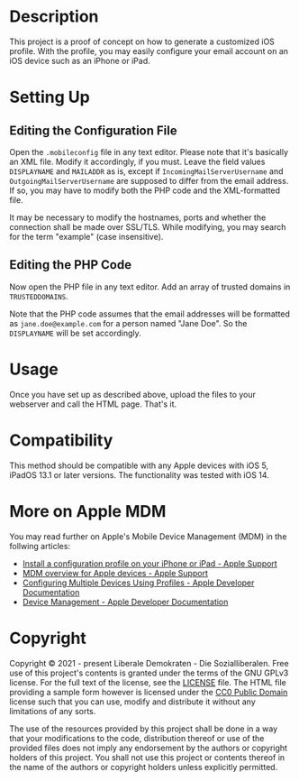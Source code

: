 # Description
This project is a proof of concept on how to generate a customized iOS profile.
With the profile, you may easily configure your email account on an iOS device such as an iPhone or iPad.

# Setting Up
## Editing the Configuration File
Open the `.mobileconfig` file in any text editor. Please note that it's basically an XML file. Modify it accordingly, if you must.
Leave the field values `DISPLAYNAME` and `MAILADDR` as is, except if `IncomingMailServerUsername` and `OutgoingMailServerUsername` are supposed to differ from the email address. If so, you may have to modify both the PHP code and the XML-formatted file.

It may be necessary to modify the hostnames, ports and whether the connection shall be made over SSL/TLS. While modifying, you may search for the term "example" (case insensitive).

## Editing the PHP Code
Now open the PHP file in any text editor. Add an array of trusted domains in `TRUSTEDDOMAINS`.

Note that the PHP code assumes that the email addresses will be formatted as `jane.doe@example.com` for a person named "Jane Doe". So the `DISPLAYNAME` will be set accordingly.

# Usage
Once you have set up as described above, upload the files to your webserver and call the HTML page. That's it.

# Compatibility
This method should be compatible with any Apple devices with iOS 5, iPadOS 13.1 or later versions. The functionality was tested with iOS 14.

# More on Apple MDM
You may read further on Apple's Mobile Device Management (MDM) in the follwing articles:

* [Install a configuration profile on your iPhone or iPad - Apple Support](https://support.apple.com/en-us/HT209435)
* [MDM overview for Apple devices - Apple Support](https://support.apple.com/guide/mdm/mdm-overview-mdmbf9e668/web)
* [Configuring Multiple Devices Using Profiles - Apple Developer Documentation](https://developer.apple.com/documentation/devicemanagement/configuring_multiple_devices_using_profiles)
* [Device Management - Apple Developer Documentation](https://developer.apple.com/documentation/devicemanagement)

# Copyright
Copyright © 2021 - present Liberale Demokraten - Die Sozialliberalen. Free use of this project's contents is granted under the terms of the GNU GPLv3 license. For the full text of the license, see the [LICENSE](LICENSE.txt) file. The HTML file providing a sample form however is licensed under the [CC0 Public Domain](https://creativecommons.org/publicdomain/zero/1.0/) license such that you can use, modify and distribute it without any limitations of any sorts.

The use of the resources provided by this project shall be done in a way that your modifications to the code, distribution thereof or use of the provided files does not imply any endorsement by the authors or copyright holders of this project. You shall not use this project or contents thereof in the name of the authors or copyright holders unless explicitly permitted.